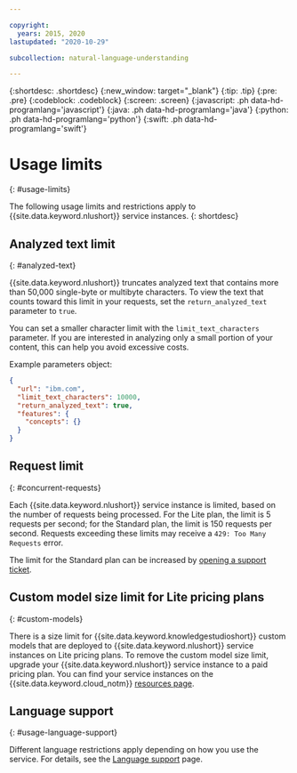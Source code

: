 ```yaml
---

copyright:
  years: 2015, 2020
lastupdated: "2020-10-29"

subcollection: natural-language-understanding

---
```


{:shortdesc: .shortdesc}
{:new_window: target="_blank"}
{:tip: .tip}
{:pre: .pre}
{:codeblock: .codeblock}
{:screen: .screen}
{:javascript: .ph data-hd-programlang='javascript'}
{:java: .ph data-hd-programlang='java'}
{:python: .ph data-hd-programlang='python'}
{:swift: .ph data-hd-programlang='swift'}

# Usage limits
{: #usage-limits}

The following usage limits and restrictions apply to {{site.data.keyword.nlushort}} service instances.
{: shortdesc}

## Analyzed text limit
{: #analyzed-text}

{{site.data.keyword.nlushort}} truncates analyzed text that contains more than 50,000 single-byte or multibyte characters. To view the text that counts toward this limit in your requests, set the `return_analyzed_text` parameter to `true`.

You can set a smaller character limit with the `limit_text_characters` parameter. If you are interested in analyzing only a small portion of your content, this can help you avoid excessive costs.

Example parameters object:
```json
{
  "url": "ibm.com",
  "limit_text_characters": 10000,
  "return_analyzed_text": true,
  "features": {
    "concepts": {}
  }
}
```

## Request limit
{: #concurrent-requests}

Each {{site.data.keyword.nlushort}} service instance is limited, based on the number of requests being processed. For the Lite plan, the limit is 5 requests per second; for the Standard plan, the limit is 150 requests per second. Requests exceeding these limits may receive a `429: Too Many Requests` error.

The limit for the Standard plan can be increased by [opening a support ticket](https://ibm.biz/ibmcloudsupport).

## Custom model size limit for Lite pricing plans
{: #custom-models}

There is a size limit for {{site.data.keyword.knowledgestudioshort}} custom models that are deployed to {{site.data.keyword.nlushort}} service instances on Lite pricing plans. To remove the custom model size limit, upgrade your {{site.data.keyword.nlushort}} service instance to a paid pricing plan. You can find your service instances on the {{site.data.keyword.cloud_notm}} [resources page](https://{DomainName}/resources).

## Language support
{: #usage-language-support}

Different language restrictions apply depending on how you use the service. For details, see the [Language support](/docs/natural-language-understanding?topic=natural-language-understanding-language-support) page.


